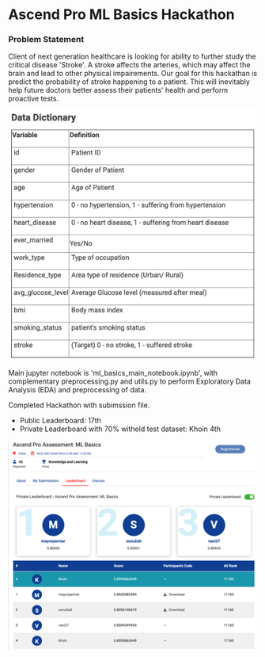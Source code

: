 # Ascend Pro ML Basics Hackathon
### Problem Statement
Client of next generation healthcare is looking for ability to further study the critical disease 'Stroke'.
A stroke affects the arteries, which may affect the brain and lead to other physical impairements. Our goal for this hackathan is predict the 
probability of stroke happening to a patient. This will inevitably help future doctors better assess their patients' health and perform proactive tests.

![alt text](data_dict.png "Title")

Main jupyter notebook is 'ml_basics_main_notebook.ipynb', with complementary preprocessing.py and utils.py to perform Exploratory Data Analysis (EDA) and preprocessing of data.

Completed Hackathon with subimssion file.
* Public Leaderboard: 17th 
* Private Leaderboard with 70% witheld test dataset: Khoin 4th

![private_leaderboard](https://github.com/khoin-byte/ascend-pro-ml-basics-hackathon/blob/main/readme_images/private_leaderboard.png)
